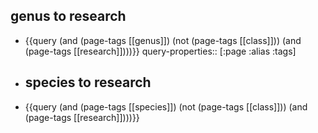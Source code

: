 ## genus to research
- {{query (and (page-tags [[genus]]) (not (page-tags [[class]])) (and (page-tags [[research]])))}}
  query-properties:: [:page :alias :tags]
- ## species to research
- {{query (and (page-tags [[species]]) (not (page-tags [[class]])) (and (page-tags [[research]])))}}